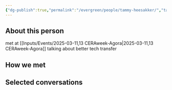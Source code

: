 ```yaml
---
{"dg-publish":true,"permalink":"/evergreen/people/tammy-heesakker/","tags":["people"]}
---
```


## About this person
met at [[Inputs/Events/2025-03-11,13 CERAweek-Agora\|2025-03-11,13 CERAweek-Agora]]
talking about better tech transfer

## How we met


## Selected conversations
